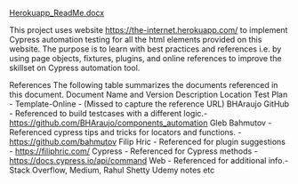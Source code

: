 [Herokuapp_ReadMe.docx](https://github.com/shraddhabharne/internet-herokuapp-cypress/files/13890274/Herokuapp_ReadMe.docx)

This project uses website https://the-internet.herokuapp.com/ to implement Cypress automation testing for all the html elements provided on this website.  The purpose is to learn with best practices and references i.e. by using page objects, fixtures, plugins, and online references to improve the skillset on Cypress automation tool.

References
The following table summarizes the documents referenced in this document.
Document Name and Version	Description	Location
Test Plan - Template-Online - (Missed to capture the reference URL)
BHAraujo GitHub - Referenced to build testcases with a different logic.- https://github.com/BHAraujo/components_automation
Gleb Bahmutov -	Referenced cypress tips and tricks for locators and functions. - https://github.com/bahmutov
Filip Hric - Referenced for plugin suggestions - https://filiphric.com/
Cypress -	Referenced for Cypress methods - https://docs.cypress.io/api/command
Web - Referenced for additional info.-	Stack Overflow, Medium, Rahul Shetty Udemy notes etc



